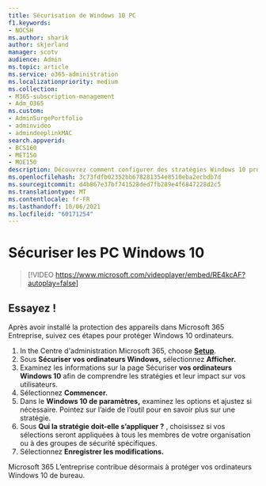 ```yaml
---
title: Sécurisation de Windows 10 PC
f1.keywords:
- NOCSH
ms.author: sharik
author: skjerland
manager: scotv
audience: Admin
ms.topic: article
ms.service: o365-administration
ms.localizationpriority: medium
ms.collection:
- M365-subscription-management
- Adm_O365
ms.custom:
- AdminSurgePortfolio
- adminvideo
- admindeeplinkMAC
search.appverid:
- BCS160
- MET150
- MOE150
description: Découvrez comment configurer des stratégies Windows 10 protection à l’Microsoft 365 Business Premium.
ms.openlocfilehash: 3c73fdfb02352bb678281354e8510eba2ecbdb7d
ms.sourcegitcommit: d4b867e37bf741528ded7fb289e4f6847228d2c5
ms.translationtype: MT
ms.contentlocale: fr-FR
ms.lasthandoff: 10/06/2021
ms.locfileid: "60171254"
---
```

# <a name="secure-windows-10-pcs"></a>Sécuriser les PC Windows 10

> [!VIDEO https://www.microsoft.com/videoplayer/embed/RE4kcAF?autoplay=false]
 
## <a name="try-it"></a>Essayez !  

Après avoir installé la protection des appareils dans Microsoft 365 Entreprise, suivez ces étapes pour protéger Windows 10 ordinateurs.

1. In the Centre d'administration Microsoft 365, choose <a href="https://go.microsoft.com/fwlink/p/?linkid=2171997" target="_blank">**Setup**</a>.
2. Sous **Sécuriser vos ordinateurs Windows,** sélectionnez **Afficher.**
3. Examinez les informations sur la page Sécuriser **vos ordinateurs Windows 10** afin de comprendre les stratégies et leur impact sur vos utilisateurs.
4. Sélectionnez **Commencer.**
5. Dans le **Windows 10 de paramètres,** examinez les options et ajustez si nécessaire. Pointez sur l’aide de l’outil pour en savoir plus sur une stratégie.
6. Sous **Qui la stratégie doit-elle s’appliquer ?** , choisissez si vos sélections seront appliquées à tous les membres de votre organisation ou à des groupes de sécurité spécifiques.
7. Sélectionnez **Enregistrer les modifications.**

Microsoft 365 L’entreprise contribue désormais à protéger vos ordinateurs Windows 10 de bureau.